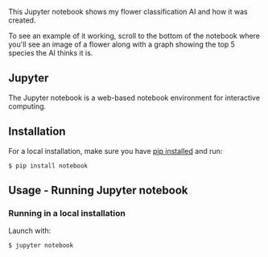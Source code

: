 This Jupyter notebook shows my flower classification AI and how it was created.

To see an example of it working, scroll to the bottom of the notebook where you'll see an image of a flower along with a graph showing the top 5 species the AI thinks it is.

## Jupyter

The Jupyter notebook is a web-based notebook environment for interactive computing.

## Installation 
For a local installation, make sure you have
[pip installed](https://pip.readthedocs.io/en/stable/installing/) and run:

    $ pip install notebook

## Usage - Running Jupyter notebook

### Running in a local installation

Launch with:

    $ jupyter notebook
